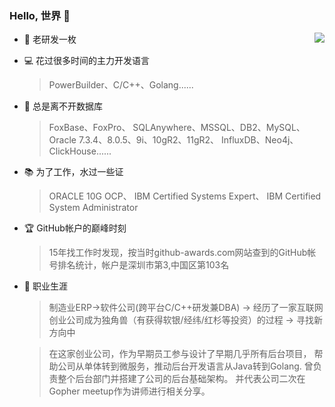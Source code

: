 ### Hello, 世界 👋 

<img align="right" src="https://github-readme-stats.vercel.app/api?username=xcltapestry&show_icons=true&theme=radical&hide_title=true" /> 

- :school_satchel: 老研发一枚
- :computer: 花过很多时间的主力开发语言
    >  PowerBuilder、C/C++、Golang...... 
- :floppy_disk: 总是离不开数据库
    > FoxBase、FoxPro、
     SQLAnywhere、MSSQL、DB2、MySQL、
     Oracle 7.3.4、8.0.5、9i、10gR2、11gR2、
     InfluxDB、Neo4j、ClickHouse......
- :books: 为了工作，水过一些证
    > ORACLE 10G OCP、
    IBM Certified Systems Expert、
    IBM Certified System Administrator
    
- :trophy: GitHub帐户的巅峰时刻
    > 15年找工作时发现，按当时github-awards.com网站查到的GitHub帐号排名统计，帐户是深圳市第3,中国区第103名

- :calendar: 职业生涯
  > 制造业ERP->软件公司(跨平台C/C++研发兼DBA)
    -> 经历了一家互联网创业公司成为独角兽（有获得软银/经纬/红杉等投资）的过程
    -> 寻找新方向中
    
    
  > 在这家创业公司，作为早期员工参与设计了早期几乎所有后台项目，
    帮助公司从单体转到微服务，推动后台开发语言从Java转到Golang.
    曾负责整个后台部门并搭建了公司的后台基础架构。
    并代表公司二次在Gopher meetup作为讲师进行相关分享。
  
